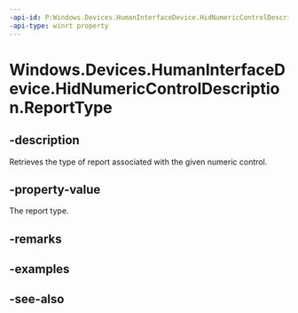 ----api-id: P:Windows.Devices.HumanInterfaceDevice.HidNumericControlDescription.ReportType
-api-type: winrt property
---<!-- Property syntaxpublic Windows.Devices.HumanInterfaceDevice.HidReportType ReportType { get; }--># Windows.Devices.HumanInterfaceDevice.HidNumericControlDescription.ReportType## -descriptionRetrieves the type of report associated with the given numeric control.## -property-valueThe report type.## -remarks## -examples## -see-also